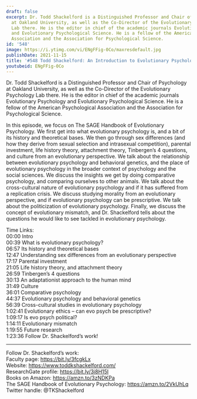 ```yaml
---
draft: false
excerpt: Dr. Todd Shackelford is a Distinguished Professor and Chair of Psychology
  at Oakland University, as well as the Co-Director of the Evolutionary Psychology
  Lab there. He is the editor in chief of the academic journals Evolutionary Psychology
  and Evolutionary Psychological Science. He is a fellow of the American Psychological
  Association and the Association for Psychological Science.
id: '548'
image: https://i.ytimg.com/vi/ENgFFig-0Co/maxresdefault.jpg
publishDate: 2021-11-15
title: '#548 Todd Shackelford: An Introduction to Evolutionary Psychology'
youtubeid: ENgFFig-0Co
---
```

<div class="timelinks">

Dr. Todd Shackelford is a Distinguished Professor and Chair of Psychology at Oakland University, as well as the Co-Director of the Evolutionary Psychology Lab there. He is the editor in chief of the academic journals Evolutionary Psychology and Evolutionary Psychological Science. He is a fellow of the American Psychological Association and the Association for Psychological Science.

In this episode, we focus on The SAGE Handbook of Evolutionary Psychology. We first get into what evolutionary psychology is, and a bit of its history and theoretical bases. We then go through sex differences (and how they derive from sexual selection and intrasexual competition), parental investment, life history theory, attachment theory, Tinbergen’s 4 questions, and culture from an evolutionary perspective. We talk about the relationship between evolutionary psychology and behavioral genetics, and the place of evolutionary psychology in the broader context of psychology and the social sciences. We discuss the insights we get by doing comparative psychology, and comparing ourselves to other animals. We talk about the cross-cultural nature of evolutionary psychology and if it has suffered from a replication crisis. We discuss studying morality from an evolutionary perspective, and if evolutionary psychology can be prescriptive. We talk about the politicization of evolutionary psychology. Finally, we discuss the concept of evolutionary mismatch, and Dr. Shackelford tells about the questions he would like to see tackled in evolutionary psychology.

Time Links:  
<time>00:00</time> Intro  
<time>00:39</time> What is evolutionary psychology?  
<time>06:57</time> Its history and theoretical bases  
<time>12:47</time> Understanding sex differences from an evolutionary perspective  
<time>17:17</time> Parental investment  
<time>21:05</time> Life history theory, and attachment theory  
<time>26:59</time> Tinbergen’s 4 questions  
<time>30:13</time> An adaptationist approach to the human mind  
<time>31:49</time> Culture  
<time>36:01</time> Comparative psychology  
<time>44:37</time> Evolutionary psychology and behavioral genetics  
<time>56:39</time> Cross-cultural studies in evolutionary psychology  
<time>1:02:41</time> Evolutionary ethics – can evo psych be prescriptive?  
<time>1:09:17</time> Is evo psych political?  
<time>1:14:11</time> Evolutionary mismatch  
<time>1:19:55</time> Future research  
<time>1:23:36</time> Follow Dr. Shackelford’s work!

---

Follow Dr. Shackelford’s work:  
Faculty page: https://bit.ly/3fcgkLx  
Website: https://www.toddkshackelford.com/  
ResearchGate profile: https://bit.ly/3i8H15I  
Books on Amazon: https://amzn.to/3zNDKPa  
The SAGE Handbook of Evolutionary Psychology: https://amzn.to/2VkUhLq  
Twitter handle: @TKShackelford
</div>

